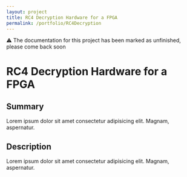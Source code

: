 ```yaml
---
layout: project
title: RC4 Decryption Hardware for a FPGA
permalink: /portfolio/RC4Decryption
---
```


⚠️ The documentation for this project has been marked as unfinished, please come back soon

# RC4 Decryption Hardware for a FPGA

## Summary

Lorem ipsum dolor sit amet consectetur adipisicing elit. Magnam, aspernatur.

## Description

Lorem ipsum dolor sit amet consectetur adipisicing elit. Magnam, aspernatur.